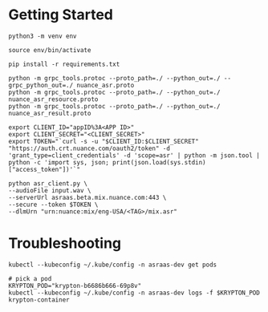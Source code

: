 # Getting Started

	python3 -m venv env

	source env/bin/activate
	
	pip install -r requirements.txt

	python -m grpc_tools.protoc --proto_path=./ --python_out=./ --grpc_python_out=./ nuance_asr.proto
	python -m grpc_tools.protoc --proto_path=./ --python_out=./ nuance_asr_resource.proto
	python -m grpc_tools.protoc --proto_path=./ --python_out=./ nuance_asr_result.proto

	export CLIENT_ID="appID%3A<APP ID>"
	export CLIENT_SECRET="<CLIENT_SECRET>"
	export TOKEN="`curl -s -u "$CLIENT_ID:$CLIENT_SECRET" "https://auth.crt.nuance.com/oauth2/token" -d 'grant_type=client_credentials' -d 'scope=asr' | python -m json.tool |  python -c 'import sys, json; print(json.load(sys.stdin)["access_token"])'`"

	python asr_client.py \
	--audioFile input.wav \
	--serverUrl asraas.beta.mix.nuance.com:443 \
	--secure --token $TOKEN \
	--dlmUrn "urn:nuance:mix/eng-USA/<TAG>/mix.asr"

# Troubleshooting
	
	kubectl --kubeconfig ~/.kube/config -n asraas-dev get pods

	# pick a pod
	KRYPTON_POD="krypton-b6686b666-69p8v"
	kubectl --kubeconfig ~/.kube/config -n asraas-dev logs -f $KRYPTON_POD krypton-container
